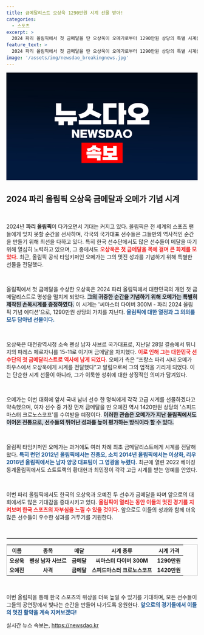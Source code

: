 ```yaml
---
title: 금메달리스트 오상욱 1290만원 시계 선물 받아!
categories:
  - 스포츠
excerpt: >
  2024 파리 올림픽에서 첫 금메달을 딴 오상욱이 오메가로부터 1290만원 상당의 특별 시계를 받았습니다! 한국의 영광을 함께 기념한 이 선물은 과거 모든 올림픽 금메달리스트들에게 놀라운 순간을 안겨줬습니다. 클릭하여 자세한 이야기를 확인하세요!
feature_text: >
  2024 파리 올림픽에서 첫 금메달을 딴 오상욱이 오메가로부터 1290만원 상당의 특별 시계를 받았습니다! 한국의 영광을 함께 기념한 이 선물은 과거 모든 올림픽 금메달리스트들에게 놀라운 순간을 안겨줬습니다. 클릭하여 자세한 이야기를 확인하세요!
image: '/assets/img/newsdao_breakingnews.jpg'
---
```


<p><img src="/assets/img/newsdao_breakingnews.jpg" alt="ranknews 속보" /></p>

<h2 data-ke-size="size26">2024 파리 올림픽 오상욱 금메달과 오메가 기념 시계</h2>

<p data-ke-size="size16">&nbsp;</p>

<p>2024년 <b>파리 올림픽</b>이 다가오면서 기대는 커지고 있다. 올림픽은 전 세계의 스포츠 팬들에게 잊지 못할 순간을 선사하며, 각국의 국가대표 선수들은 그들만의 역사적인 순간을 만들기 위해 최선을 다하고 있다. 특히 한국 선수단에서도 많은 선수들이 메달을 따기 위해 열심히 노력하고 있으며, 그 중에서도 <b><span style="color: #ee2323;">오상욱은 첫 금메달을 목에 걸며 큰 화제를 모았다.</span></b> 최근, 올림픽 공식 타임키퍼인 오메가는 그의 멋진 성과를 기념하기 위해 특별한 선물을 전달했다.</p>

<p data-ke-size="size16">&nbsp;</p>

<p>올림픽에서 첫 금메달을 수상한 오상욱은 2024 파리 올림픽에서 대한민국의 개인 첫 금메달리스트로 명성을 떨치게 되었다. <b><span style="background-color: #21538527;">그의 귀중한 순간을 기념하기 위해 오메가는 특별히 제작된 손목시계를 증정하였다.</span></b> 이 시계는 '씨마스터 다이버 300M - 파리 2024 올림픽 기념 에디션'으로, 1290만원 상당의 가치를 지닌다. <b><span style="color: #1a5490;">올림픽에 대한 열정과 그 의의를 모두 담아낸 선물이다.</span></b> </p>

<p data-ke-size="size16">&nbsp;</p>

<p>오상욱은 대전광역시청 소속 펜싱 남자 사브르 국가대표로, 지난달 28일 결승에서 튀니지의 파레스 페르자니를 15-11로 이기며 금메달을 차지했다. <b><span style="color: #ee2323;">이로 인해 그는 대한민국 선수단의 첫 금메달리스트로 역사에 남게 되었다.</span></b> 오메가 측은 “프랑스 파리 시내 오메가 하우스에서 오상욱에게 시계를 전달했다”고 알림으로써 그의 업적을 기리게 되었다. 이는 단순한 시계 선물이 아니라, 그가 이룩한 성취에 대한 상징적인 의미가 담겨있다.</p>

<p data-ke-size="size16">&nbsp;</p>

<p>오메가는 이번 대회에 앞서 국내 남녀 선수 한 명씩에게 각각 고급 시계를 선물하겠다고 약속했으며, 여자 선수 중 가장 먼저 금메달을 딴 오예진 역시 1420만원 상당의 '스피드마스터 크로노스코프'를 수여받을 예정이다. <b><span style="background-color: #21538527;">이러한 관습은 오메가가 지난 올림픽에서도 이어온 전통으로, 선수들의 뛰어난 성과를 높이 평가하는 방식이라 할 수 있다.</span></b></p>

<p data-ke-size="size16">&nbsp;</p>

<p>올림픽 타임키퍼인 오메가는 과거에도 여러 차례 최초 금메달리스트에게 시계를 전달해왔다. <b><span style="color: #1a5490;">특히 런던 2012년 올림픽에서는 진종오, 소치 2014년 올림픽에서는 이상화, 리우 2016년 올림픽에서는 남자 양궁 대표팀이 그 영광을 누렸다.</span></b> 최근에 열린 2022 베이징 동계올림픽에서도 쇼트트랙의 황대헌과 최민정이 각각 고급 시계를 받는 영예를 안았다.</p>

<p data-ke-size="size16">&nbsp;</p>

<p>이번 파리 올림픽에서도 한국의 오상욱과 오예진 두 선수가 금메달을 따며 앞으로의 대회에서도 많은 기대감을 증대시키고 있다. <b><span style="color: #ee2323;">올림픽이 열리는 동안 이들의 멋진 경기를 지켜보며 한국 스포츠의 자부심을 느낄 수 있을 것이다.</span></b> 앞으로도 이들의 성과와 함께 더욱 많은 선수들이 우수한 성과를 거두기를 기원한다. </p>

<p data-ke-size="size16">&nbsp;</p> 

<hr style="border:1px solid #c8c8c8; "/>

<table style="width: 100%; border: 1px solid #ccc;">
  <thead>
    <tr>
      <th style="text-align: center;">이름</th>
      <th style="text-align: center;">종목</th>
      <th style="text-align: center;">메달</th>
      <th style="text-align: center;">시계 종류</th>
      <th style="text-align: center;">시계 가격</th>
    </tr>
  </thead>
  <tbody>
    <tr>
      <td style="text-align: center; height: 17px;"><b>오상욱</b></td>
      <td style="text-align: center; height: 17px;"><b>펜싱 남자 사브르</b></td>
      <td style="text-align: center; height: 17px;"><b>금메달</b></td>
      <td style="text-align: center; height: 17px;"><b>씨마스터 다이버 300M</b></td>
      <td style="text-align: center; height: 17px;"><b>1290만원</b></td>
    </tr>
    <tr>
      <td style="text-align: center; height: 17px;"><b>오예진</b></td>
      <td style="text-align: center; height: 17px;"><b>사격</b></td>
      <td style="text-align: center; height: 17px;"><b>금메달</b></td>
      <td style="text-align: center; height: 17px;"><b>스피드마스터 크로노스코프</b></td>
      <td style="text-align: center; height: 17px;"><b>1420만원</b></td>
    </tr>
  </tbody>
</table>

<p data-ke-size="size16">&nbsp;</p> 

<p>이번 올림픽을 통해 한국 스포츠의 위상을 더욱 높일 수 있기를 기대하며, 모든 선수들이 그들의 공연장에서 빛나는 순간을 만들어 나가도록 응원한다. <b><span style="color: #1a5490;">앞으로의 경기들에서 이들의 멋진 활약을 계속 지켜보겠다!</span></b></p>
실시간 뉴스 속보는, <a href="https://newsdao.kr" rel="dofollow">https://newsdao.kr</a>


